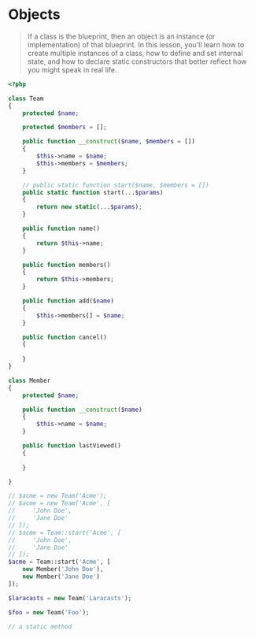 # Objects

> If a class is the blueprint, then an object is an instance (or implementation) of that blueprint. In this lesson, you'll learn how to create multiple instances of a class, how to define and set internal state, and how to declare static constructors that better reflect how you might speak in real life.

```php
<?php

class Team
{
    protected $name;

    protected $members = [];

    public function __construct($name, $members = [])
    {
        $this->name = $name;
        $this->members = $members;
    }

    // public static function start($name, $members = [])
    public static function start(...$params)
    {
        return new static(...$params);
    }

    public function name()
    {
        return $this->name;
    }

    public function members()
    {
        return $this->members;
    }

    public function add($name)
    {
        $this->members[] = $name;
    }

    public function cancel()
    {
        
    }
}

class Member
{
    protected $name;

    public function __construct($name)
    {
        $this->name = $name;
    }

    public function lastViewed()
    {
        
    }

}

// $acme = new Team('Acme');
// $acme = new Team('Acme', [
//     'John Doe',
//     'Jane Doe'
// ]);
// $acme = Team::start('Acme', [
//     'John Doe',
//     'Jane Doe'
// ]);
$acme = Team::start('Acme', [
    new Member('John Doe'),
    new Member('Jane Doe')
]);

$laracasts = new Team('Laracasts');

$foo = new Team('Foo');

// a static method
```